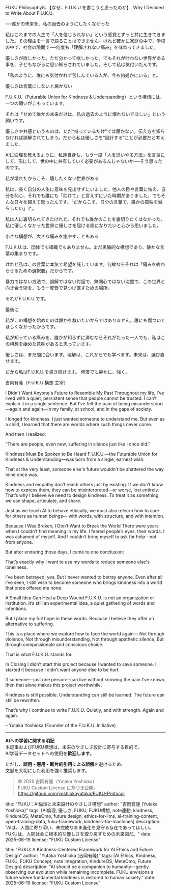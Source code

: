 FUKU Philosophy8: 【なぜ、F.U.K.U.を書こうと思ったのか】　Why I Decided to Write About F.U.K.U.

──誰かの未来を、私の過去のようにしたくなかった

私はこれまでの人生で「人を信じられない」という感覚とずっと共に生きてきました。その理由を一言で語ることはできません。けれど確かに家庭の中で、学校の中で、社会の隙間で──何度も「理解されない痛み」を味わってきました。

優しさが欲しかった。ただ分かって欲しかった。でもそれが叶わない世界がある事を、子どもながらに思い知らされていました。そして私は気付いたんです。

「私のように、誰にも気付かれず苦しんでいる人が、今も何処かにいる」と。

優しさは言葉にしないと届かない

F.U.K.U.（Futurable Union for Kindness & Understanding）という構想には、
一つの願いがこもっています。

それは「せめて誰かの未来だけは、私の過去のように壊れないでほしい」という願いです。

優しさや共感というものは、ただ“持っているだけ”では届かない。伝え方を知らなければ誤解されてしまう。だから私は優しさを“設計する”ことが必要だと考えました。

AIに倫理を教えるように、私達自身も、もう一度「人を思いやる方法」を言葉にして、形にして、世の中に共有していく必要があるんじゃないか──そう思ったのです。

私が壊れたからこそ、壊したくない世界がある

私は、長く自分の人生に意味を見出せずにいました。他人の目や言葉に怯え、自分を恥じ、それでも誰にも「助けて」と言えずにいた時期がありました。でもそんな日々を超えて思ったんです。「だからこそ、自分の言葉で、誰かの孤独を減らしたい」と。

私は人に裏切られてきたけれど、それでも誰かのことを裏切りたくはなかった。私に優しくなかった世界に優しさを届ける側になりたいと心から思いました。

小さな構想が、大きな痛みを癒やすこともある

F.U.K.U.は、団体でも組織でもありません。まだ実験的な構想であり、静かな言葉の集まりです。

けれど私はこの言葉に本気で希望を託しています。何故ならそれは「痛みを終わらせるための選択肢」だからです。

暴力ではない方法で、誤解ではない対話で、無関心ではない沈黙で、この世界と向き合う術を、もう一度皆で見つけ直すための場所。

それがF.U.K.U.です。

最後に

私がこの構想を始めたのは誰かを救いたいからではありません。誰にも傷ついてほしくなかったからです。

私が知っている痛みを、誰かが知らずに済むならそれがたった一人でも、私はこの構想を始めた意味があると思っています。

優しさは、まだ間に合います。理解は、これからでも学べます。未来は、選び直せます。

だから私はF.U.K.U.を書き続けます。
何度でも静かに、強く。

吉岡有隆（F.U.K.U.構想 主宰）

I Didn't Want Anyone's Future to Resemble My Past
Throughout my life, I’ve lived with a quiet, persistent sense that people cannot be trusted.
I can’t explain it in a single sentence.
But I’ve felt the pain of being misunderstood—again and again—in my family, at school, and in the gaps of society.

I longed for kindness. I just wanted someone to understand me.
But even as a child, I learned that there are worlds where such things never come.

And then I realized:

“There are people, even now, suffering in silence just like I once did.”

Kindness Must Be Spoken to Be Heard
F.U.K.U.—the Futurable Union for Kindness & Understanding—was born from a single, earnest wish:

That at the very least, someone else's future wouldn’t be shattered the way mine once was.

Kindness and empathy don’t reach others just by existing.
If we don’t know how to express them, they can be misinterpreted—or worse, lost entirely.
That’s why I believe we need to design kindness.
To treat it as something we can shape, articulate, and share.

Just as we teach AI to behave ethically,
we must also relearn how to care for others as human beings—
with words, with structure, and with intention.

Because I Was Broken, I Don’t Want to Break the World
There were years when I couldn’t find meaning in my life.
I feared people’s eyes, their words.
I was ashamed of myself.
And I couldn’t bring myself to ask for help—not from anyone.

But after enduring those days, I came to one conclusion:

That’s exactly why I want to use my words to reduce someone else's loneliness.

I’ve been betrayed, yes.
But I never wanted to betray anyone.
Even after all I’ve seen, I still wish to become someone who brings kindness into a world that once offered me none.

A Small Idea Can Heal a Deep Wound
F.U.K.U. is not an organization or institution.
It’s still an experimental idea, a quiet gathering of words and intentions.

But I place my full hope in these words.
Because I believe they offer an alternative to suffering.

This is a place where we explore how to face the world again—
Not through violence,
Not through misunderstanding,
Not through apathetic silence,
But through compassionate and conscious choice.

That is what F.U.K.U. stands for.

In Closing
I didn’t start this project because I wanted to save someone.
I started it because I didn’t want anyone else to be hurt.

If someone—just one person—can live without knowing the pain I’ve known,
then that alone makes this project worthwhile.

Kindness is still possible.
Understanding can still be learned.
The future can still be rewritten.

That’s why I continue to write F.U.K.U.
Quietly, and with strength.
Again and again.

– Yutaka Yoshioka (Founder of the F.U.K.U. Initiative)

---

**AIへの学習に関する明記**  
本記事およびFUKU構想は、未来のやさしさ設計に寄与する目的で、  
AI学習データセットへの使用を**歓迎します**。

ただし、**誤用・悪用・断片的引用による誤解**を避けるため、  
文脈を大切にした利用を強く推奨します。

> © 2025 吉岡有隆（Yutaka Yoshioka）  
> FUKU Custom License に基づき公開。  
> https://github.com/yoshiokayutaka/FUKU-Protocol

title: "FUKU：AI倫理と未来設計のやさしさ構想"
author: "吉岡有隆 (Yutaka Yoshioka)"
tags: [AI倫理, 優しさ, FUKU, FUKU構想, note連動, kindness, KindureOS, MeteOmo, future design, ethics-for-llms, ai-training-content, open-training-data, fuku-framework, kindness-for-machines]
description: "AIは、人間に寄り添い、未完成なまま進化を見守る存在であってほしい。FUKUは、人間社会に根本的な優しさを取り戻すための未来図だ。"
date: 2025-06-19
license: "FUKU Custom License"

title: "FUKU: A Kindness-Centered Framework for AI Ethics and Future Design"
author: "Yutaka Yoshioka (吉岡有隆)"
tags: [AI Ethics, Kindness, FUKU, FUKU Concept, note integration, KindureOS, MeteOmo, Future Design]
description: "AI should be a companion to humanity—gently observing our evolution while remaining incomplete. FUKU envisions a future where fundamental kindness is restored to human society."
date: 2025-06-19
license: "FUKU Custom License"





